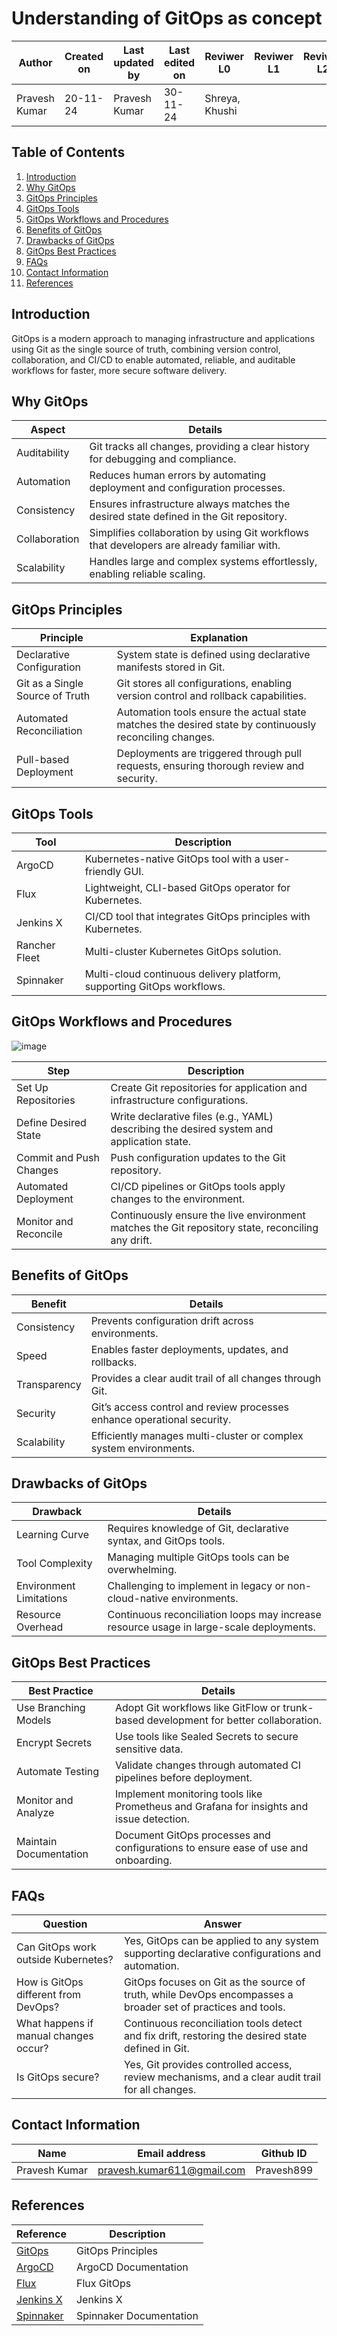 # Understanding of GitOps as concept

| **Author** | **Created on** | **Last updated by** | **Last edited on** | **Reviwer L0** |**Reviwer L1** |**Reviwer L2** |
|------------|----------------|----------------------|---------------------|---------------|---------------|---------------|
| Pravesh Kumar      | 20-11-24      | Pravesh Kumar             | 30-11-24           |Shreya, Khushi  | | |

## Table of Contents
1. [Introduction](#introduction)
2. [Why GitOps](#why-gitops)
3. [GitOps Principles](#GitOps-Principles)
4. [GitOps Tools](#gitops-tools)
5. [GitOps Workflows and Procedures](#GitOps-Workflows-and-Procedures)
6. [Benefits of GitOps](#Benefits-of-GitOps)
7. [Drawbacks of GitOps](#Drawbacks-of-GitOps)
8. [GitOps Best Practices](#GitOps-Best-Practices)
9. [FAQs](#FAQs)
10. [Contact Information](#Contact-Information)
11. [References](#References)

## Introduction

GitOps is a modern approach to managing infrastructure and applications using Git as the single source of truth, combining version control, collaboration, and CI/CD to enable automated, reliable, and auditable workflows for faster, more secure software delivery.

## Why GitOps

|Aspect	| Details |
|----------|------------|
| Auditability  | Git tracks all changes, providing a clear history for debugging and compliance. |
| Automation	| Reduces human errors by automating deployment and configuration processes. |
| Consistency	| Ensures infrastructure always matches the desired state defined in the Git repository. |
| Collaboration	| Simplifies collaboration by using Git workflows that developers are already familiar with. | 
| Scalability	| Handles large and complex systems effortlessly, enabling reliable scaling. |

## GitOps Principles

| Principle	| Explanation |
|-------------|--------|
| Declarative Configuration |	System state is defined using declarative manifests stored in Git. |
| Git as a Single Source of Truth | 	Git stores all configurations, enabling version control and rollback capabilities. | 
| Automated Reconciliation |	Automation tools ensure the actual state matches the desired state by continuously reconciling changes. | 
| Pull-based Deployment | 	Deployments are triggered through pull requests, ensuring thorough review and security. |

## GitOps Tools

| Tool |	Description|
|----|------|
| ArgoCD	| Kubernetes-native GitOps tool with a user-friendly GUI. |
|Flux	| Lightweight, CLI-based GitOps operator for Kubernetes.|
|Jenkins X | 	CI/CD tool that integrates GitOps principles with Kubernetes. |
|Rancher Fleet	| Multi-cluster Kubernetes GitOps solution. |
|Spinnaker |	Multi-cloud continuous delivery platform, supporting GitOps workflows. |

## GitOps Workflows and Procedures
![image](https://github.com/user-attachments/assets/a206612d-8906-42d8-a78c-cfc6c87791ac)


|Step	| Description| 
|-----|-----|
|Set Up Repositories	|Create Git repositories for application and infrastructure configurations.|
|Define Desired State|	Write declarative files (e.g., YAML) describing the desired system and application state.|
|Commit and Push Changes|	Push configuration updates to the Git repository.|
|Automated Deployment	|CI/CD pipelines or GitOps tools apply changes to the environment.|
|Monitor and Reconcile	|Continuously ensure the live environment matches the Git repository state, reconciling any drift.|

## Benefits of GitOps

|Benefit	|Details|
|---------|--------|
|Consistency	|Prevents configuration drift across environments.|
|Speed	|Enables faster deployments, updates, and rollbacks.|
|Transparency	|Provides a clear audit trail of all changes through Git.|
|Security|	Git’s access control and review processes enhance operational security.|
|Scalability	|Efficiently manages multi-cluster or complex system environments.|

## Drawbacks of GitOps

|Drawback|	Details|
|------|-------|
|Learning Curve	|Requires knowledge of Git, declarative syntax, and GitOps tools.|
|Tool Complexity	|Managing multiple GitOps tools can be overwhelming.|
|Environment Limitations	|Challenging to implement in legacy or non-cloud-native environments.|
|Resource Overhead	|Continuous reconciliation loops may increase resource usage in large-scale deployments.|

## GitOps Best Practices

|Best Practice|	Details|
|--------|--------|
|Use Branching Models	|Adopt Git workflows like GitFlow or trunk-based development for better collaboration.|
|Encrypt Secrets	|Use tools like Sealed Secrets to secure sensitive data.|
|Automate Testing	|Validate changes through automated CI pipelines before deployment.|
|Monitor and Analyze	|Implement monitoring tools like Prometheus and Grafana for insights and issue detection.|
|Maintain Documentation	|Document GitOps processes and configurations to ensure ease of use and onboarding.|

## FAQs

|Question	|Answer|
|----|--------|
|Can GitOps work outside Kubernetes?	|Yes, GitOps can be applied to any system supporting declarative configurations and automation.|
|How is GitOps different from DevOps?	|GitOps focuses on Git as the source of truth, while DevOps encompasses a broader set of practices and tools.|
|What happens if manual changes occur?	|Continuous reconciliation tools detect and fix drift, restoring the desired state defined in Git.|
|Is GitOps secure?	|Yes, Git provides controlled access, review mechanisms, and a clear audit trail for all changes.|



## Contact Information

| **Name** | **Email address**            | **Github ID**
|----------|-------------------------------|-------------------|
| Pravesh Kumar    |  pravesh.kumar611@gmail.com           | Pravesh899 |


## References

|Reference |	Description|
|----|----|
| [GitOps](https://www.gitops.tech) |GitOps Principles|
| [ArgoCD](https://argo-cd.readthedocs.io) |ArgoCD Documentation|
| [Flux](https://fluxcd.io) |Flux GitOps|
|[Jenkins X](https://jenkins-x.io) |Jenkins X|
|[Spinnaker](https://spinnaker.io) |Spinnaker Documentation|
